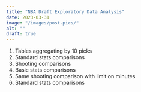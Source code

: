 ```yaml
---
title: "NBA Draft Exploratory Data Analysis"
date: 2023-03-31
image: "/images/post-pics/"
alt: ""
draft: true
---
```


1. Tables aggregating by 10 picks
2. Standard stats comparisons
3. Shooting comparisons
4. Basic stats comparisons
5. Same shooting comparison with limit on minutes
6. Standard stats comparisons
